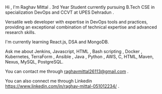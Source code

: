 Hi , I'm Raghav Mittal .
3rd Year Student currently pursuing B.Tech CSE in specialization DevOps and CCVT at UPES Dehradun . 

Versatile web developer with expertise in DevOps tools and practices, providing an exceptional combination of technical expertise and advanced research skills.

I'm currently learning React.js, DSA and MongoDB. 

Ask me about Jenkins, Javascript, HTML , Bash scripting , Docker , Kubernetes, TerraForm , Ansible , Java , Python , AWS, C, HTML, Maven, Nexus, MySQL, PostgreSQL.

You can contact me through raghavmittal26113@gmail.com .

You can also connect me through Linkedin https://www.linkedin.com/in/raghav-mittal-051012234/ .

